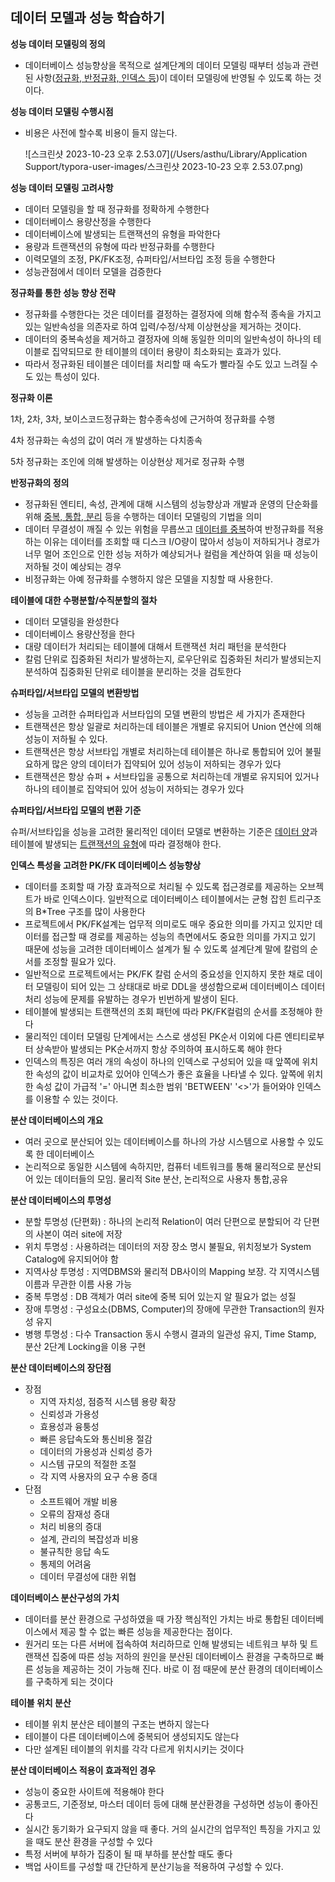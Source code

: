 ## 데이터 모델과 성능 학습하기

**성능 데이터 모델링의 정의**

- 데이터베이스 성능향상을 목적으로 설계단계의 데이터 모델링 때부터 성능과 관련된 사항(<u>정규화, 반정규화, 인덱스 등</u>)이 데이터 모델링에 반영될 수 있도록 하는 것이다.

**성능 데이터 모델링 수행시점**

- 비용은 사전에 할수록 비용이 들지 않는다.

  ![스크린샷 2023-10-23 오후 2.53.07](/Users/asthu/Library/Application Support/typora-user-images/스크린샷 2023-10-23 오후 2.53.07.png)

**성능 데이터 모델링 고려사항**

- 데이터 모델링을 할 때 정규화를 정확하게 수행한다
- 데이터베이스 용량산정을 수행한다
- 데이터베이스에 발생되는 트랜잭션의 유형을 파악한다
- 용량과 트랜잭션의 유형에 따라 반정규화를 수행한다
- 이력모델의 조정, PK/FK조정, 슈퍼타입/서브타입 조정 등을 수행한다
- 성능관점에서 데이터 모델을 검증한다

**정규화를 통한 성능 향상 전략**

- 정규화를 수행한다는 것은 데이터를 결정하는 결정자에 의해 함수적 종속을 가지고 있는 일반속성을 의존자로 하여 입력/수정/삭제 이상현상을 제거하는 것이다.
- 데이터의 중복속성을 제거하고 결정자에 의해 동일한 의미의 일반속성이 하나의 테이블로 집약되므로 한 테이블의 데이터 용량이 최소화되는 효과가 있다.
- 따라서 정규화된 테이블은 데이터를 처리할 때 속도가 빨라질 수도 있고 느려질 수도 있는 특성이 있다.

**정규화 이론**

1차, 2차, 3차, 보이스코드정규화는 함수종속성에 근거하여 정규화를 수행

4차 정규화는 속성의 값이 여러 개 발생하는 다치종속

5차 정규화는 조인에 의해 발생하는 이상현상 제거로 정규화 수행

**반정규화의 정의**

- 정규화된 엔티티, 속성, 관계에 대해 시스템의 성능향상과 개발과 운영의 단순화를 위해 <u>중복, 통합, 분리</u> 등을 수행하는 데이터 모델링의 기법을 의미
- 데이터 무결성이 깨질 수 있는 위험을 무릅쓰고 <u>데이터를 중복</u>하여 반정규화를 적용하는 이유는 데이터를 조회할 때 디스크 I/O량이 많아서 성능이 저하되거나 경로가 너무 멀어 조인으로 인한 성능 저하가 예상되거나 컬럼을 계산하여 읽을 때 성능이 저하될 것이 예상되는 경우
- 비정규화는 아예 정규화를 수행하지 않은 모델을 지칭할 때 사용한다.

**테이블에 대한 수평분할/수직분할의 절차**

- 데이터 모델링을 완성한다
- 데이터베이스 용량산정을 한다
- 대량 데이터가 처리되는 테이블에 대해서 트랜잭션 처리 패턴을 분석한다
- 칼럼 단위로 집중화된 처리가 발생하는지, 로우단위로 집중화된 처리가 발생되는지 분석하여 집중화된 단위로 테이블을 분리하는 것을 검토한다

**슈퍼타입/서브타입 모델의 변환방법**

- 성능을 고려한 슈퍼타입과 서브타입의 모델 변환의 방법은 세 가지가 존재한다
- 트랜잭션은 항상 일괄로 처리하는데 테이블은 개별로 유지되어 Union 연산에 의해 성능이 저하될 수 있다.
- 트랜잭션은 항상 서브타입 개별로 처리하는데 테이블은 하나로 통합되어 있어 불필요하게 많은 양의 데이터가 집약되어 있어 성능이 저하되는 경우가 있다
- 트랜잭션은 항상 슈퍼 + 서브타입을 공통으로 처리하는데 개별로 유지되어 있거나 하나의 테이블로 집약되어 있어 성능이 저하되는 경우가 있다

**슈퍼타입/서브타입 모델의 변환 기준**

슈퍼/서브타입을 성능을 고려한 물리적인 데이터 모델로 변환하는 기준은 <u>데이터 양</u>과 테이블에 발생되는 <u>트랜잭션의 유형</u>에 따라 결정해야 한다.

**인덱스 특성을 고려한 PK/FK 데이터베이스 성능향상**

- 데이터를 조회할 때 가장 효과적으로 처리될 수 있도록 접근경로를 제공하는 오브젝트가 바로 인덱스이다. 일반적으로 데이터베이스 테이블에서는 균형 잡힌 트리구조의 B*Tree 구조를 많이 사용한다
- 프로젝트에서 PK/FK설계는 업무적 의미로도 매우 중요한 의미를 가지고 있지만 데이터를 접근할 때 경로를 제공하는 성능의 측면에서도 중요한 의미를 가지고 있기 때문에 성능을 고려한 데이터베이스 설계가  될 수 있도록 설계단계 말에 칼럼의 순서를 조정할 필요가 있다.
- 일반적으로 프로젝트에서는 PK/FK 칼럼 순서의 중요성을 인지하지 못한 채로 데이터 모델링이 되어 있는 그 상태대로 바로 DDL을 생성함으로써 데이터베이스 데이터처리 성능에 문제를 유발하는 경우가 빈번하게 발생이 된다.
- 테이블에 발생되는 트랜잭션의 조회 패턴에 따라 PK/FK컬럼의 순서를 조정해야 한다
- 물리적인 데이터 모델링 단계에서는 스스로 생성된 PK순서 이외에 다른 엔티티로부터 상속받아 발생되는 PK순서까지 항상 주의하여 표시하도록 해야 한다
- 인덱스의 특징은 여러 개의 속성이 하나의 인덱스로 구성되어 있을 때 앞쪽에 위치한 속성의 값이 비교차로 있어야 인덱스가 좋은 효율을 나타낼 수 있다. 앞쪽에 위치한 속성 값이 가급적 '=' 아니면 최소한 범위 'BETWEEN' '<>'가 들어와야 인덱스를 이용할 수 있는 것이다.

**분산 데이터베이스의 개요**

- 여러 곳으로 분산되어 있는 데이터베이스를 하나의 가상 시스템으로 사용할 수 있도록 한 데이터베이스
- 논리적으로 동일한 시스템에 속하지만, 컴퓨터 네트워크를 통해 물리적으로 분산되어 있는 데이터들의 모임. 물리적 Site 분산, 논리적으로 사용자 통합,공유

**분산 데이터베이스의 투명성**

- 분할 투명성 (단편화) : 하나의 논리적 Relation이 여러 단편으로 분할되어 각 단편의 사본이 여러 site에 저장
- 위치 투명성 : 사용하려는 데이터의 저장 장소 명시 불필요, 위치정보가 System Catalog에 유지되어야 함
- 지역사상 투명성 : 지역DBMS와 물리적 DB사이의 Mapping 보장. 각 지역시스템 이름과 무관한 이름 사용 가능
- 중복 투명성 : DB 객체가 여러 site에 중복 되어 있는지 알 필요가 없는 성질
- 장애 투명성 : 구성요소(DBMS, Computer)의 장애에 무관한 Transaction의 원자성 유지
- 병행 투명성 : 다수 Transaction 동시 수행시 결과의 일관성 유지, Time Stamp, 분산 2단계 Locking을 이용 구현

**분산 데이터베이스의 장단점**

- 장점
  - 지역 자치성, 점증적 시스템 용량 확장
  - 신뢰성과 가용성
  - 효용성과 융퉁성
  - 빠른 응답속도와 통신비용 절감
  - 데이터의 가용성과 신뢰성 증가
  - 시스템 규모의 적절한 조절
  - 각 지역 사용자의 요구 수용 증대
- 단점
  - 소프트웨어 개발 비용
  - 오류의 잠재성 증대
  - 처리 비용의 증대
  - 설계, 관리의 복잡성과 비용
  - 불규칙한 응답 속도
  - 통제의 어려움
  - 데이터 무결성에 대한 위협

**데이터베이스 분산구성의 가치**

- 데이터를 분산 환경으로 구성하였을 때 가장 핵심적인 가치는 바로 통합된 데이터베이스에서 제공 할 수 없는 빠른 성능을 제공한다는 점이다.
- 원거리 또는 다른 서버에 접속하여 처리하므로 인해 발생되는 네트워크 부하 및 트랜잭션 집중에 따른 성능 저하의 원인을 분산된 데이터베이스 환경을 구축하므로 빠른 성능을 제공하는 것이 가능해 진다. 바로 이 점 때문에 분산 환경의 데이터베이스를 구축하게 되는 것이다

**테이블 위치 분산**

- 테이블 위치 분산은 테이블의 구조는 변하지 않는다
- 테이블이 다른 데이터베이스에 중복되어 생성되지도 않는다
- 다만 설계된 테이블의 위치를 각각 다르게 위치시키는 것이다

**분산 데이터베이스 적용이 효과적인 경우**

- 성능이 중요한 사이트에 적용해야 한다
- 공통코드, 기준정보, 마스터 데이터 등에 대해 분산환경을 구성하면 성능이 좋아진다
- 실시간 동기화가 요구되지 않을 때 좋다. 거의 실시간의 업무적인 특징을 가지고 있을 때도 분산 환경을 구성할 수 있다
- 특정 서버에 부하가 집중이 될 때 부하를 분산할 때도 좋다
- 백업 사이트를 구성할 때 간단하게 분산기능을 적용하여 구성할 수 있다.

